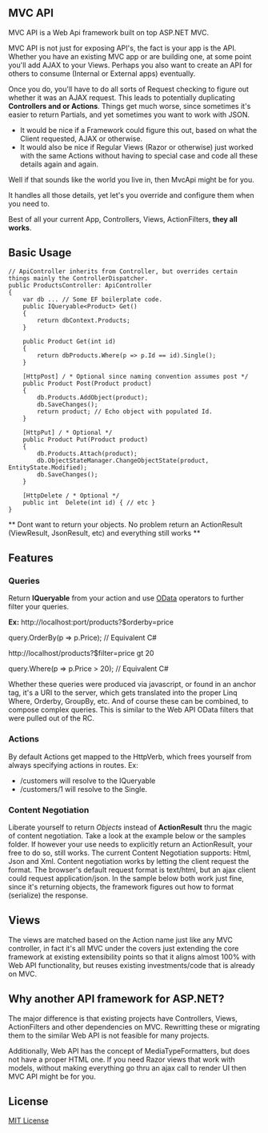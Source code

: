 MVC API
-------

MVC API is a Web Api framework built on top ASP.NET MVC.

MVC API is not just for exposing API's, the fact is your app is the API.
Whether you have an existing MVC app or are building one, at some point you'll add AJAX to your Views. 
Perhaps you also want to create an API for others to consume (Internal or External apps) eventually.

Once you do, you'll have to do all sorts of Request checking to figure out whether it was an AJAX request. 
This leads to potentially duplicating **Controllers and or Actions**. 
Things get much worse, since sometimes it's easier to return Partials, and yet sometimes you want to work with JSON.
* It would be nice if a Framework could figure this out, based on what the Client requested, AJAX or otherwise.
* It would also be nice if Regular Views (Razor or otherwise) just worked with the same Actions without
having to special case and code all these details again and again.

Well if that sounds like the world you live in, then MvcApi might be for you. 

It handles all those details, yet let's you override and configure them when you need to.

Best of all your current App, Controllers, Views, ActionFilters, **they all works**.

Basic Usage
-----------

    // ApiController inherits from Controller, but overrides certain things mainly the ControllerDispatcher.
    public ProductsController: ApiController
    {
        var db ... // Some EF boilerplate code.
        public IQueryable<Product> Get()
        {
            return dbContext.Products; 
        }
        
        public Product Get(int id)
        {
            return dbProducts.Where(p => p.Id == id).Single();    
        }
        
        [HttpPost] / * Optional since naming convention assumes post */
        public Product Post(Product product)
        {
            db.Products.AddObject(product);	
            db.SaveChanges();
            return product; // Echo object with populated Id.
        }
        
        [HttpPut] / * Optional */
        public Product Put(Product product)
        {
            db.Products.Attach(product);
            db.ObjectStateManager.ChangeObjectState(product, EntityState.Modified);
            db.SaveChanges();
        }
        
        [HttpDelete / * Optional */
        public int  Delete(int id) { // etc }
    }

** Dont want to return your objects. No problem return an ActionResult (ViewResult, JsonResult, etc) and everything still works **
    
Features
--------
### Queries
Return **IQueryable** from your action and use [OData](http://www.odata.org/) operators to further filter your queries.

**Ex:** 
http://localhost:port/products?$orderby=price 

query.OrderBy(p => p.Price); // Equivalent C#

http://localhost/products?$filter=price gt 20

query.Where(p => p.Price > 20); // Equivalent C#

Whether these queries were produced via javascript, or found in an anchor tag, it's a URI to the server, which gets translated into the proper Linq Where, Orderby, GroupBy, etc. And of course these can be combined, to compose complex queries.
This is similar to the Web API OData filters that were pulled out of the RC.

### Actions
By default Actions get mapped to the HttpVerb, which frees yourself from always specifying actions in routes.
Ex: 
* /customers will resolve to the IQueryable 
* /customers/1 will resolve to the Single.

### Content Negotiation
Liberate yourself to return *Objects* instead of **ActionResult** thru the magic of content negotiation. Take a look at the example below or the samples folder.
If however your use needs to explicitly return an ActionResult, your free to do so, still works. The current Content Negotiation supports: Html, Json and Xml.
Content negotiation works by letting the client request the format. The browser's default request format is text/html, but an ajax client could request application/json. 
In the sample below both work just fine, since it's returning objects, the framework figures out how to format (serialize) the response.

Views
-----
The views are matched based on the Action name just like any MVC controller, in fact it's all MVC under the covers just extending the core framework at existing extensibility points so that it aligns almost 100% with Web API functionality, but reuses existing investments/code that is already on MVC.

Why another API framework for ASP.NET?
-----------------------------------------

The major difference is that existing projects have Controllers, Views, ActionFilters and other dependencies on MVC. 
Rewritting these or migrating them to the similar Web API is not feasible for many projects.

Additionally, Web API has the concept of MediaTypeFormatters, but does not have a proper HTML one. 
If you need Razor views that work with models, without making everything go thru an ajax call to render UI then MVC API might be for you.

## License
[MIT License](https://github.com/dax70/MvcApi/blob/master/LICENSE.md)
